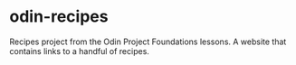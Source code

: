 # odin-recipes

Recipes project from the Odin Project Foundations lessons. A website that
contains links to a handful of recipes.
